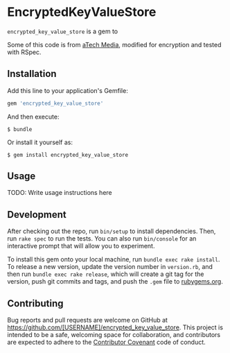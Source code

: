 # EncryptedKeyValueStore

`encrypted_key_value_store` is a gem to 

Some of this code is from [aTech Media](https://github.com/atech/nifty-key-value-store), modified for encryption and tested with RSpec.

## Installation

Add this line to your application's Gemfile:

```ruby
gem 'encrypted_key_value_store'
```

And then execute:

    $ bundle

Or install it yourself as:

    $ gem install encrypted_key_value_store

## Usage

TODO: Write usage instructions here

## Development

After checking out the repo, run `bin/setup` to install dependencies. Then, run `rake spec` to run the tests. You can also run `bin/console` for an interactive prompt that will allow you to experiment.

To install this gem onto your local machine, run `bundle exec rake install`. To release a new version, update the version number in `version.rb`, and then run `bundle exec rake release`, which will create a git tag for the version, push git commits and tags, and push the `.gem` file to [rubygems.org](https://rubygems.org).

## Contributing

Bug reports and pull requests are welcome on GitHub at https://github.com/[USERNAME]/encrypted_key_value_store. This project is intended to be a safe, welcoming space for collaboration, and contributors are expected to adhere to the [Contributor Covenant](http://contributor-covenant.org) code of conduct.

